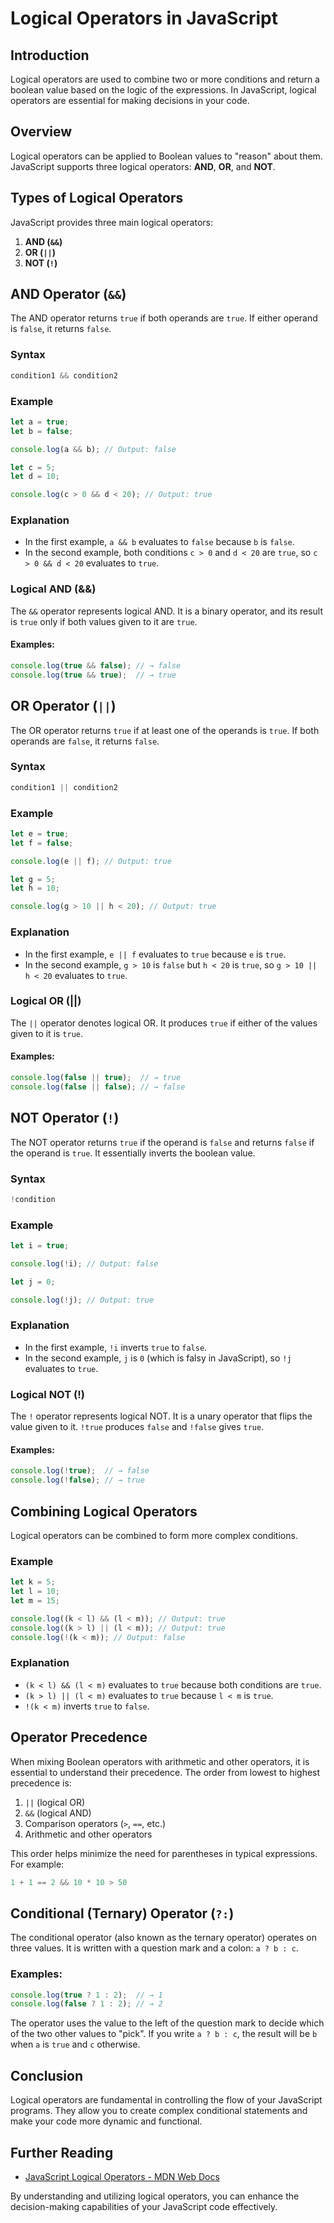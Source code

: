 # Logical Operators in JavaScript

## Introduction

Logical operators are used to combine two or more conditions and return a boolean value based on the logic of the expressions. In JavaScript, logical operators are essential for making decisions in your code.

## Overview

Logical operators can be applied to Boolean values to "reason" about them. JavaScript supports three logical operators: **AND**, **OR**, and **NOT**.

## Types of Logical Operators

JavaScript provides three main logical operators:
1. **AND (`&&`)**
2. **OR (`||`)**
3. **NOT (`!`)**

## AND Operator (`&&`)

The AND operator returns `true` if both operands are `true`. If either operand is `false`, it returns `false`.

### Syntax
```javascript
condition1 && condition2
```

### Example
```javascript
let a = true;
let b = false;

console.log(a && b); // Output: false

let c = 5;
let d = 10;

console.log(c > 0 && d < 20); // Output: true
```

### Explanation
- In the first example, `a && b` evaluates to `false` because `b` is `false`.
- In the second example, both conditions `c > 0` and `d < 20` are `true`, so `c > 0 && d < 20` evaluates to `true`.

### Logical AND (&&)

The `&&` operator represents logical AND. It is a binary operator, and its result is `true` only if both values given to it are `true`.

#### Examples:
```javascript
console.log(true && false); // → false
console.log(true && true);  // → true
```

## OR Operator (`||`)

The OR operator returns `true` if at least one of the operands is `true`. If both operands are `false`, it returns `false`.

### Syntax
```javascript
condition1 || condition2
```

### Example
```javascript
let e = true;
let f = false;

console.log(e || f); // Output: true

let g = 5;
let h = 10;

console.log(g > 10 || h < 20); // Output: true
```

### Explanation
- In the first example, `e || f` evaluates to `true` because `e` is `true`.
- In the second example, `g > 10` is `false` but `h < 20` is `true`, so `g > 10 || h < 20` evaluates to `true`.

### Logical OR (||)

The `||` operator denotes logical OR. It produces `true` if either of the values given to it is `true`.

#### Examples:
```javascript
console.log(false || true);  // → true
console.log(false || false); // → false
```

## NOT Operator (`!`)

The NOT operator returns `true` if the operand is `false` and returns `false` if the operand is `true`. It essentially inverts the boolean value.

### Syntax
```javascript
!condition
```

### Example
```javascript
let i = true;

console.log(!i); // Output: false

let j = 0;

console.log(!j); // Output: true
```

### Explanation
- In the first example, `!i` inverts `true` to `false`.
- In the second example, `j` is `0` (which is falsy in JavaScript), so `!j` evaluates to `true`.

### Logical NOT (!)

The `!` operator represents logical NOT. It is a unary operator that flips the value given to it. `!true` produces `false` and `!false` gives `true`.

#### Examples:
```javascript
console.log(!true);  // → false
console.log(!false); // → true
```

## Combining Logical Operators

Logical operators can be combined to form more complex conditions.

### Example
```javascript
let k = 5;
let l = 10;
let m = 15;

console.log((k < l) && (l < m)); // Output: true
console.log((k > l) || (l < m)); // Output: true
console.log(!(k < m)); // Output: false
```

### Explanation
- `(k < l) && (l < m)` evaluates to `true` because both conditions are `true`.
- `(k > l) || (l < m)` evaluates to `true` because `l < m` is `true`.
- `!(k < m)` inverts `true` to `false`.

## Operator Precedence

When mixing Boolean operators with arithmetic and other operators, it is essential to understand their precedence. The order from lowest to highest precedence is:
1. `||` (logical OR)
2. `&&` (logical AND)
3. Comparison operators (`>`, `==`, etc.)
4. Arithmetic and other operators

This order helps minimize the need for parentheses in typical expressions. For example:
```javascript
1 + 1 == 2 && 10 * 10 > 50
```

## Conditional (Ternary) Operator (`?:`)

The conditional operator (also known as the ternary operator) operates on three values. It is written with a question mark and a colon: `a ? b : c`.

### Examples:
```javascript
console.log(true ? 1 : 2);  // → 1
console.log(false ? 1 : 2); // → 2
```

The operator uses the value to the left of the question mark to decide which of the two other values to "pick". If you write `a ? b : c`, the result will be `b` when `a` is `true` and `c` otherwise.

## Conclusion

Logical operators are fundamental in controlling the flow of your JavaScript programs. They allow you to create complex conditional statements and make your code more dynamic and functional.

## Further Reading

- [JavaScript Logical Operators - MDN Web Docs](https://developer.mozilla.org/en-US/docs/Web/JavaScript/Reference/Operators/Logical_Operators)

By understanding and utilizing logical operators, you can enhance the decision-making capabilities of your JavaScript code effectively.